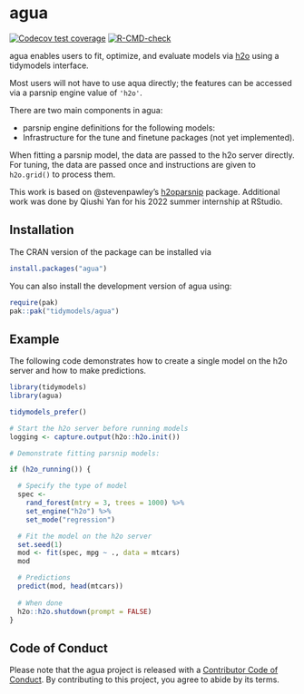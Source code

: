 
<!-- README.md is generated from README.Rmd. Please edit that file -->

# agua

<!-- badges: start -->

[![Codecov test
coverage](https://codecov.io/gh/tidymodels/agua/branch/main/graph/badge.svg)](https://app.codecov.io/gh/tidymodels/agua?branch=main)
[![R-CMD-check](https://github.com/tidymodels/agua/actions/workflows/R-CMD-check.yaml/badge.svg)](https://github.com/tidymodels/agua/actions/workflows/R-CMD-check.yaml)
<!-- badges: end -->

agua enables users to fit, optimize, and evaluate models via
[h2o](https://h2o.ai) using a tidymodels interface.

Most users will not have to use aqua directly; the features can be
accessed via a parsnip engine value of `'h2o'`.

There are two main components in agua:

-   parsnip engine definitions for the following models:
-   Infrastructure for the tune and finetune packages (not yet
    implemented).

When fitting a parsnip model, the data are passed to the h2o server
directly. For tuning, the data are passed once and instructions are
given to `h2o.grid()` to process them.

This work is based on @stevenpawley’s
[h2oparsnip](https://github.com/stevenpawley/h2oparsnip) package.
Additional work was done by Qiushi Yan for his 2022 summer internship at
RStudio.

## Installation

The CRAN version of the package can be installed via

``` r
install.packages("agua")
```

You can also install the development version of agua using:

``` r
require(pak)
pak::pak("tidymodels/agua")
```

## Example

The following code demonstrates how to create a single model on the h2o
server and how to make predictions.

``` r
library(tidymodels)
library(agua)

tidymodels_prefer()

# Start the h2o server before running models
logging <- capture.output(h2o::h2o.init())

# Demonstrate fitting parsnip models: 

if (h2o_running()) {

  # Specify the type of model
  spec <-
    rand_forest(mtry = 3, trees = 1000) %>%
    set_engine("h2o") %>%
    set_mode("regression")

  # Fit the model on the h2o server
  set.seed(1)
  mod <- fit(spec, mpg ~ ., data = mtcars)
  mod

  # Predictions
  predict(mod, head(mtcars))
  
  # When done
  h2o::h2o.shutdown(prompt = FALSE)
}
```

## Code of Conduct

Please note that the agua project is released with a [Contributor Code
of
Conduct](https://contributor-covenant.org/version/2/0/CODE_OF_CONDUCT.html).
By contributing to this project, you agree to abide by its terms.
